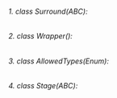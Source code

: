 ###### 1. class Surround(ABC):

###### 2. class Wrapper():

###### 3. class AllowedTypes(Enum):

###### 4. class Stage(ABC):
